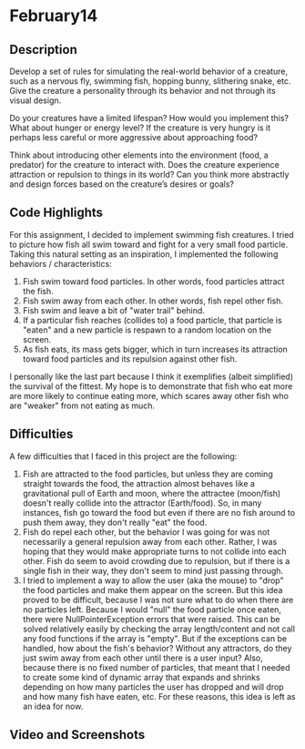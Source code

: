 # February14

## Description
Develop a set of rules for simulating the real-world behavior of a creature, such as a nervous fly, swimming fish, hopping bunny, slithering snake, etc. Give the creature a personality through its behavior and not through its visual design.

Do your creatures have a limited lifespan? How would you implement this? What about hunger or energy level? If the creature is very hungry is it perhaps less careful or more aggressive about approaching food?

Think about introducing other elements into the environment (food, a predator) for the creature to interact with. Does the creature experience attraction or repulsion to things in its world? Can you think more abstractly and design forces based on the creature’s desires or goals?

## Code Highlights
For this assignment, I decided to implement swimming fish creatures. I tried to picture how fish all swim toward and fight for a very small food particle. Taking this natural setting as an inspiration, I implemented the following behaviors / characteristics:

1. Fish swim toward food particles. In other words, food particles attract the fish.
2. Fish swim away from each other. In other words, fish repel other fish.
3. Fish swim and leave a bit of "water trail" behind.
4. If a particular fish reaches (collides to) a food particle, that particle is "eaten" and a new particle is respawn to a random location on the screen.
5. As fish eats, its mass gets bigger, which in turn increases its attraction toward food particles and its repulsion against other fish.

I personally like the last part because I think it exemplifies (albeit simplified) the survival of the fittest. My hope is to demonstrate that fish who eat more are more likely to continue eating more, which scares away other fish who are "weaker" from not eating as much.

## Difficulties
A few difficulties that I faced in this project are the following:

1. Fish are attracted to the food particles, but unless they are coming straight towards the food, the attraction almost behaves like a gravitational pull of Earth and moon, where the attractee (moon/fish) doesn't really collide into the attractor (Earth/food). So, in many instances, fish go toward the food but even if there are no fish around to push them away, they don't really "eat" the food.
2. Fish do repel each other, but the behavior I was going for was not necessarily a general repulsion away from each other. Rather, I was hoping that they would make appropriate turns to not collide into each other. Fish do seem to avoid crowding due to repulsion, but if there is a single fish in their way, they don't seem to mind just passing through.
3. I tried to implement a way to allow the user (aka the mouse) to "drop" the food particles and make them appear on the screen. But this idea proved to be difficult, because I was not sure what to do when there are no particles left. Because I would "null" the food particle once eaten, there were NullPointerException errors that were raised. This can be solved relatively easily by checking the array length/content and not call any food functions if the array is "empty". But if the exceptions can be handled, how about the fish's behavior? Without any attractors, do they just swim away from each other until there is a user input? Also, because there is no fixed number of particles, that meant that I needed to create some kind of dynamic array that expands and shrinks depending on how many particles the user has dropped and will drop and how many fish have eaten, etc. For these reasons, this idea is left as an idea for now.

## Video and Screenshots